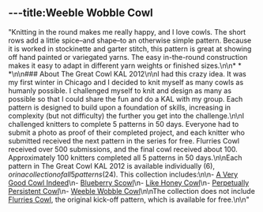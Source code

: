 ---title:Weeble Wobble Cowl
---
"Knitting in the round makes me really happy, and I love cowls. The short rows add a little spice–and shape–to an otherwise simple pattern. Because it is worked in stockinette and garter stitch, this pattern is great at showing off hand painted or variegated yarns. The easy in-the-round construction makes it easy to adapt in different yarn weights or finished sizes.\n\n* * *\n\n### About The Great Cowl KAL 2012\n\nI had this crazy idea. It was my first winter in Chicago and I decided to knit myself as many cowls as humanly possible. I challenged myself to knit and design as many as possible so that I could share the fun and do a KAL with my group. Each pattern is designed to build upon a foundation of skills, increasing in complexity (but not difficulty) the further you get into the challenge.\n\nI challenged knitters to complete 5 patterns in 50 days. Everyone had to submit a photo as proof of their completed project, and each knitter who submitted received the next pattern in the series for free. Flurries Cowl received over 500 submissions, and the final cowl received about 100. Approximately 100 knitters completed all 5 patterns in 50 days.\n\nEach pattern in The Great Cowl KAL 2012 is available individually ($6), or in a collection of all 5 patterns ($24). This collection includes:\n\n- [A Very Good Cowl Indeed](http://www.ravelry.com/patterns/library/a-very-good-cowl-indeed)\n- [Blueberry Scowl](http://www.ravelry.com/patterns/library/blueberry-scowl)\n- [Like Honey Cowl](http://www.ravelry.com/patterns/library/like-honey-cowl)\n- [Perpetually Persistent Cowl](http://www.ravelry.com/patterns/library/perpetually-persistent-cowl)\n- [Weeble Wobble Cowl](http://www.ravelry.com/patterns/library/weeble-wobble-cowl)\n\nThe collection does not include [Flurries Cowl](http://www.ravelry.com/patterns/library/flurries-cowl), the original kick-off pattern, which is available for free.\n\n"